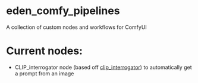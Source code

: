 # eden_comfy_pipelines
A collection of custom nodes and workflows for ComfyUI

# Current nodes:
- CLIP_interrogator node (based off [clip_interrogator](https://github.com/pharmapsychotic/clip-interrogator)) to automatically get a prompt from an image
